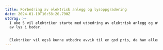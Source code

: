 ```yaml
---
title: Forbedring av elektrisk anlegg og lysoppgradering
date: 2024-01-10T16:58:20.790Z
utdrag: >-
  I uke 5 vil elektriker starte med utbedring av elektrisk anlegg og utskiftning
  av lys i boder.


  Elektriker vil også kunne utbedre avvik til en god pris, da han allerede er på plass. Så har du avvik fra Eltilsynet, kan du elektrikeren og få dette fikset i uke 5.
---
```

